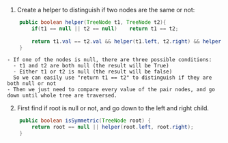 
1. Create a helper to distinguish if two nodes are the same or not:
```java
    public boolean helper(TreeNode t1, TreeNode t2){
        if(t1 == null || t2 == null)    return t1 == t2;
        
        return t1.val == t2.val && helper(t1.left, t2.right) && helper(t1.right, t2.left);
    }
```
    - If one of the nodes is null, there are three possible conditions:
      - t1 and t2 are both null (the result will be True)
      - Either t1 or t2 is null (the result will be false)
      So we can easily use "return t1 == t2" to distinguish if they are both null or not
    - Then we just need to compare every value of the pair nodes, and go down until whole tree are traversed.
  
  
    
2. First find if root is null or not, and go down to the left and right child.
```java
    public boolean isSymmetric(TreeNode root) {
        return root == null || helper(root.left, root.right);
    }
```
